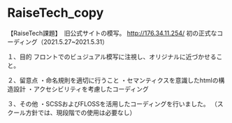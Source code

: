 # RaiseTech_copy
【RaiseTech課題】　旧公式サイトの模写。
http://176.34.11.254/
初の正式なコーディング（2021.5.27~2021.5.31）

１、目的
フロントでのビュジュアル模写に注視し、オリジナルに近づかせること。

２、留意点
・命名規則を適切に行うこと
・セマンティクスを意識したhtmlの構造設計
・アクセシビリティを考慮したコーディング

３、その他
・SCSSおよびFLOSSを活用したコーディングを行いました。
（スクール方針では、現段階での使用は必要なし）
